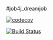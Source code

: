 #job4j_dreamjob

[![codecov](https://codecov.io/gh/BogdanProkopenko1/job4j_dreamjob/branch/main/graph/badge.svg?token=I96PDTZKCN)](https://codecov.io/gh/BogdanProkopenko1/job4j_dreamjob)

[![Build Status](https://www.travis-ci.com/BogdanProkopenko1/job4j_dreamjob.svg?branch=main)](https://www.travis-ci.com/BogdanProkopenko1/job4j_dreamjob)